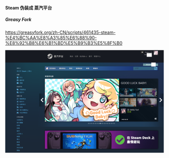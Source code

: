 #### Steam 伪装成 蒸汽平台

##### Greasy Fork

https://greasyfork.org/zh-CN/scripts/461435-steam-%E4%BC%AA%E8%A3%85%E6%88%90-%E8%92%B8%E6%B1%BD%E5%B9%B3%E5%8F%B0

![1](./show1.png)
